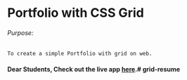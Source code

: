 # Portfolio with CSS Grid

###### Purpose:
    To create a simple Portfolio with grid on web.

#### Dear Students, Check out the live app [here](http://203.193.173.125/buildriseshine/design/profile-with-cssgrid).#   g r i d - r e s u m e  
 